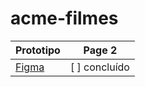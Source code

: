 # acme-filmes
Prototipo        | Page 2
---------     | ------
[Figma](https://www.figma.com/file/hqINCDgK85crLua830FhQf/Untitled?type=design&node-id=0%3A1&mode=design&t=mBPIRTFCn93vZVbG-1) | [ ] concluído

